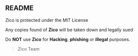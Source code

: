## README

Zico is protected under the MIT License

Any copies found of **Zico** will be taken down and legally sued

Do **NOT** use **Zico** for **Hacking**, **phishing** or **illegal** purposes.

> Zico Team